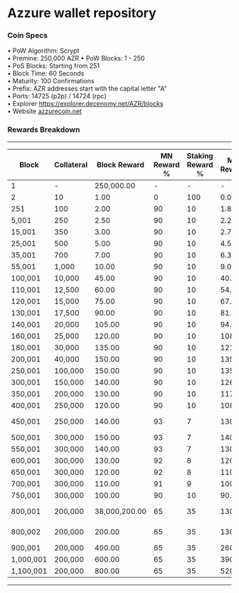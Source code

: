 Azzure wallet repository
=====================================

### Coin Specs

• PoW Algorithm: Scrypt  
• Premine: 250,000 AZR
• PoW Blocks: 1 - 250  
• PoS Blocks: Starting from 251  
• Block Time: 60 Seconds    
• Maturity: 100 Confirmations  
• Prefix: AZR addresses start with the capital letter "A"   
• Ports: 14725 (p2p) / 14724 (rpc)    
• Explorer https://explorer.decenomy.net/AZR/blocks  
• Website [azzurecoin.net](http://azzurecoin.net/)

### Rewards Breakdown
---
| Block     | Collateral | Block Reward  | MN Reward % | Staking Reward % | MN Reward | Staker Reward | Notes             |
| --------- | ---------- | ------------- | ----------- | ---------------- | --------- | ------------- | ----------------- |
| 1         | \-         | 250,000.00    | \-          | \-               | \-        | \-            | Premine           |
| 2         | 10         | 1.00          | 0           | 100              | 0.00      | 1.00          |                   |
| 251       | 100        | 2.00          | 90          | 10               | 1.80      | 0.20          |                   |
| 5,001     | 250        | 2.50          | 90          | 10               | 2.25      | 0.25          |                   |
| 15,001    | 350        | 3.00          | 90          | 10               | 2.70      | 0.30          |                   |
| 25,001    | 500        | 5.00          | 90          | 10               | 4.50      | 0.50          |                   |
| 35,001    | 700        | 7.00          | 90          | 10               | 6.30      | 0.70          |                   |
| 55,001    | 1,000      | 10.00         | 90          | 10               | 9.00      | 1.00          |                   |
| 100,001   | 10,000     | 45.00         | 90          | 10               | 40.50     | 4.50          |                   |
| 110,001   | 12,500     | 60.00         | 90          | 10               | 54.00     | 6.00          |                   |
| 120,001   | 15,000     | 75.00         | 90          | 10               | 67.50     | 7.50          |                   |
| 130,001   | 17,500     | 90.00         | 90          | 10               | 81.00     | 9.00          |                   |
| 140,001   | 20,000     | 105.00        | 90          | 10               | 94.50     | 10.50         |                   |
| 160,001   | 25,000     | 120.00        | 90          | 10               | 108.00    | 12.00         |                   |
| 180,001   | 30,000     | 135.00        | 90          | 10               | 121.50    | 13.50         |                   |
| 200,001   | 40,000     | 150.00        | 90          | 10               | 135.00    | 15.00         |                   |
| 250,001   | 100,000    | 150.00        | 90          | 10               | 135.00    | 15.00         |                   |
| 300,001   | 150,000    | 140.00        | 90          | 10               | 126.00    | 14.00         |                   |
| 350,001   | 200,000    | 130.00        | 90          | 10               | 117.00    | 13.00         |                   |
| 400,001   | 250,000    | 120.00        | 90          | 10               | 108.00    | 12.00         |                   |
| 450,001   | 250,000    | 140.00        | 93          | 7                | 130.00    | 10.00         | DECENOMY Takeover |
| 500,001   | 300,000    | 150.00        | 93          | 7                | 140.00    | 10.00         |                   |
| 550,001   | 300,000    | 140.00        | 93          | 7                | 130.00    | 10.00         |                   |
| 600,001   | 300,000    | 130.00        | 92          | 8                | 120.00    | 10.00         |                   |
| 650,001   | 300,000    | 120.00        | 92          | 8                | 110.00    | 10.00         |                   |
| 700,001   | 300,000    | 110.00        | 91          | 9                | 100.00    | 10.00         |                   |
| 750,001   | 300,000    | 100.00        | 90          | 10               | 90.00     | 10.00         |                   |
| 800,001   | 200,000    | 38,000,200.00 | 65          | 35               | 130.00    | 70.00         | AZZR Coin Supply  |
| 800,002   | 200,000    | 200.00        | 65          | 35               | 130.00    | 70.00         | New 65/35 Ratio   |
| 900,001   | 200,000    | 400.00        | 65          | 35               | 260.00    | 140.00        |                   |
| 1,000,001 | 200,000    | 600.00        | 65          | 35               | 390.00    | 210.00        |                   |
| 1,100,001 | 200,000    | 800.00        | 65          | 35               | 520.00    | 280.00        |                   |
---

